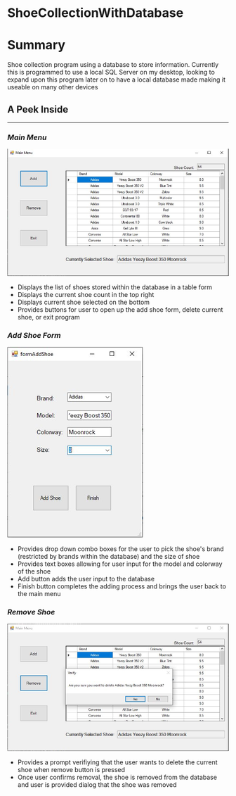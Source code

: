 # ShoeCollectionWithDatabase

# Summary
Shoe collection program using a database to store information. Currently this is programmed to use a local SQL Server on my desktop,
looking to expand upon this program later on to have a local database made making it useable on many other devices

## A Peek Inside
----------------
### _Main Menu_
![The Main Menu](https://github.com/giancarlo-david/ShoeCollectionWithDatabase/blob/master/Pictures/Main%20Menu.JPG)
  * Displays the list of shoes stored within the database in a table form
  * Displays the current shoe count in the top right
  * Displays current shoe selected on the bottom
  * Provides buttons for user to open up the add shoe form, delete current shoe, or exit program
  
### _Add Shoe Form_
![Add Shoe Form](https://github.com/giancarlo-david/ShoeCollectionWithDatabase/blob/master/Pictures/Add%20Shoe.JPG)
  * Provides drop down combo boxes for the user to pick the shoe's brand (restricted by brands within the database)
    and the size of shoe
  * Provides text boxes allowing for user input for the model and colorway of the shoe
  * Add button adds the user input to the database
  * Finish button completes the adding process and brings the user back to the main menu
  
### _Remove Shoe_
![Remove Shoe Prompt](https://github.com/giancarlo-david/ShoeCollectionWithDatabase/blob/master/Pictures/Remove.JPG)
  * Provides a prompt verifiying that the user wants to delete the current shoe when remove button is pressed
  * Once user confirms removal, the shoe is removed from the database and user is provided dialog that the shoe was removed
